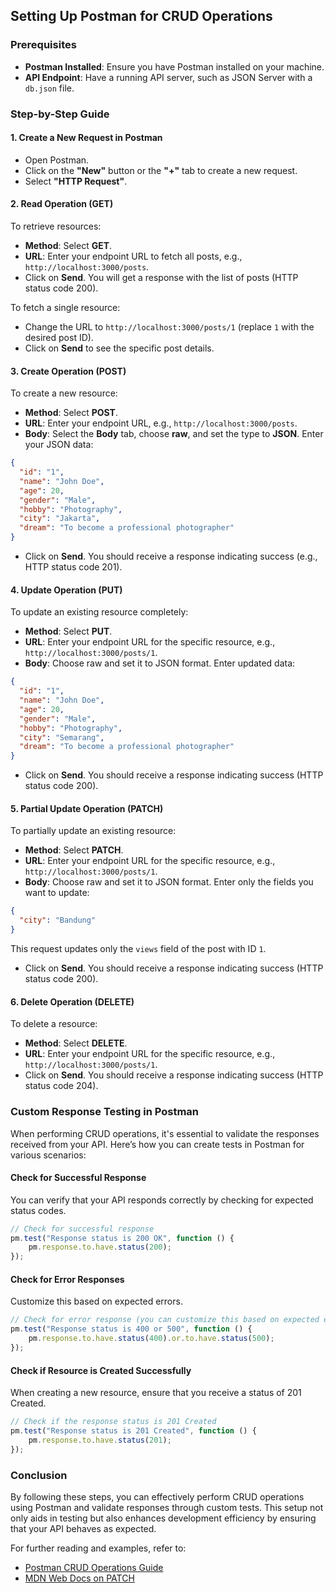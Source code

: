 ## Setting Up Postman for CRUD Operations

### Prerequisites
- **Postman Installed**: Ensure you have Postman installed on your machine.
- **API Endpoint**: Have a running API server, such as JSON Server with a `db.json` file.

### Step-by-Step Guide

#### 1. Create a New Request in Postman
- Open Postman.
- Click on the **"New"** button or the **"+"** tab to create a new request.
- Select **"HTTP Request"**.

#### 2. Read Operation (GET)
To retrieve resources:

- **Method**: Select **GET**.
- **URL**: Enter your endpoint URL to fetch all posts, e.g., `http://localhost:3000/posts`.
- Click on **Send**. You will get a response with the list of posts (HTTP status code 200).

To fetch a single resource:
- Change the URL to `http://localhost:3000/posts/1` (replace `1` with the desired post ID).
- Click on **Send** to see the specific post details.

#### 3. Create Operation (POST)
To create a new resource:

- **Method**: Select **POST**.
- **URL**: Enter your endpoint URL, e.g., `http://localhost:3000/posts`.
- **Body**: Select the **Body** tab, choose **raw**, and set the type to **JSON**. Enter your JSON data:

```json
{
  "id": "1",
  "name": "John Doe",
  "age": 20,
  "gender": "Male",
  "hobby": "Photography",
  "city": "Jakarta",
  "dream": "To become a professional photographer"
}
```

- Click on **Send**. You should receive a response indicating success (e.g., HTTP status code 201).

#### 4. Update Operation (PUT)
To update an existing resource completely:

- **Method**: Select **PUT**.
- **URL**: Enter your endpoint URL for the specific resource, e.g., `http://localhost:3000/posts/1`.
- **Body**: Choose raw and set it to JSON format. Enter updated data:

```json
{
  "id": "1",
  "name": "John Doe",
  "age": 20,
  "gender": "Male",
  "hobby": "Photography",
  "city": "Semarang",
  "dream": "To become a professional photographer"
}
```

- Click on **Send**. You should receive a response indicating success (HTTP status code 200).

#### 5. Partial Update Operation (PATCH)
To partially update an existing resource:

- **Method**: Select **PATCH**.
- **URL**: Enter your endpoint URL for the specific resource, e.g., `http://localhost:3000/posts/1`.
- **Body**: Choose raw and set it to JSON format. Enter only the fields you want to update:

```json
{
  "city": "Bandung"
}
```

This request updates only the `views` field of the post with ID `1`.

- Click on **Send**. You should receive a response indicating success (HTTP status code 200).

#### 6. Delete Operation (DELETE)
To delete a resource:

- **Method**: Select **DELETE**.
- **URL**: Enter your endpoint URL for the specific resource, e.g., `http://localhost:3000/posts/1`.
- Click on **Send**. You should receive a response indicating success (HTTP status code 204).

### Custom Response Testing in Postman

When performing CRUD operations, it's essential to validate the responses received from your API. Here’s how you can create tests in Postman for various scenarios:

#### Check for Successful Response

You can verify that your API responds correctly by checking for expected status codes.

```javascript
// Check for successful response
pm.test("Response status is 200 OK", function () {
    pm.response.to.have.status(200);
});
```

#### Check for Error Responses

Customize this based on expected errors.

```javascript
// Check for error response (you can customize this based on expected errors)
pm.test("Response status is 400 or 500", function () {
    pm.response.to.have.status(400).or.to.have.status(500);
});
```

#### Check if Resource is Created Successfully

When creating a new resource, ensure that you receive a status of 201 Created.

```javascript
// Check if the response status is 201 Created
pm.test("Response status is 201 Created", function () {
    pm.response.to.have.status(201);
});
```

### Conclusion
By following these steps, you can effectively perform CRUD operations using Postman and validate responses through custom tests. This setup not only aids in testing but also enhances development efficiency by ensuring that your API behaves as expected.

For further reading and examples, refer to:
- [Postman CRUD Operations Guide](https://blog.nashtechglobal.com/postman-crud/) 
- [MDN Web Docs on PATCH](https://developer.mozilla.org/en-US/docs/Web/HTTP/Methods/PATCH)
